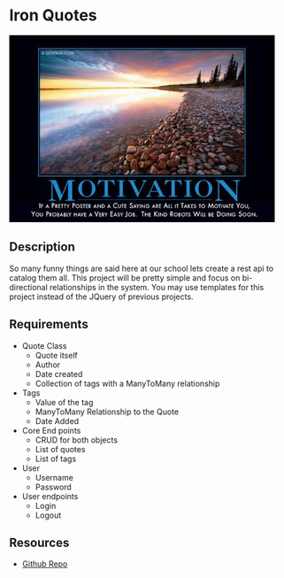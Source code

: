 # Iron Quotes

![motiviation](motivation.jpg)

## Description
So many funny things are said here at our school lets create a rest api to catalog them all.  This project will be pretty simple and focus on bi-directional relationships in the system. You may use templates for this project instead of the JQuery of previous projects. 

## Requirements
* Quote Class
	* Quote itself
	* Author
	* Date created
	* Collection of tags with a ManyToMany relationship
* Tags
	* Value of the tag
	* ManyToMany Relationship to the Quote
	* Date Added
* Core End points
	* CRUD for both objects
	* List of quotes
	* List of tags
* User
	* Username
	* Password
* User endpoints
	* Login
	* Logout

## Resources
* [Github Repo](https://github.com/tiy-lv-java-2016-06/iron-quotes)
